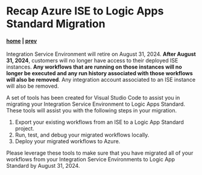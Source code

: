# Recap Azure ISE to Logic Apps Standard Migration

#### [home](./readme.md) | [prev](./deploy.md)

Integration Service Environment will retire on August 31, 2024. **After August 31, 2024**, customers will no longer have access to their deployed ISE instances. **Any workflows that are running on those instances will no longer be executed and any run history associated with those workflows will also be removed**. Any integration account associated to an ISE instance will also be removed.

A set of tools has been created for Visual Studio Code to assist you in migrating your Integration Service Environment to Logic Apps Standard. These tools will assist you with the following steps in your migration.

1. Export your existing workflows from an ISE to a Logic App Standard project.
1. Run, test, and debug your migrated workflows locally.
1. Deploy your migrated workflows to Azure.

Please leverage these tools to make sure that you have migrated all of your workflows from your Integration Service Environments to Logic App Standard by August 31, 2024.